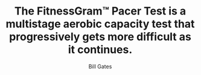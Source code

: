 ---
title: 'The FitnessGram™ Pacer Test is a multistage aerobic capacity test that progressively gets more difficult as it continues.'
description: 'The 20 meter pacer test will begin in 30 seconds.'
author: 'Bill Gates'
---